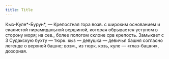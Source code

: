 ```yaml
---
title: Title
---
```


Кыз-Куле*-Бурун*, — Крепостная гора возв. с широким основанием и скалистой
пирамидальной вершиной, которая обрывается уступом в сторону моря; на сев.,
более пологом склоне срв крепость. Замыкает с З Судакскую бухту — тюрк. кыз —
девушка — девичья башня согласно легенде о верхней башне; возм., из тюрк. козь,
куле — «глаз-башня», дозорная.
